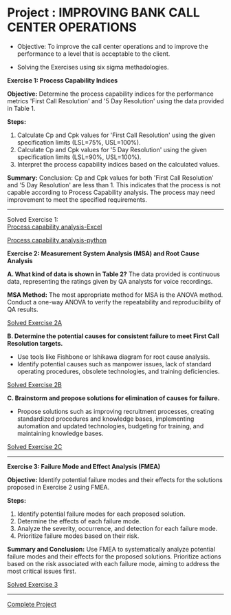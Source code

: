 # Project : IMPROVING BANK CALL CENTER OPERATIONS

* Objective: To improve the call center operations and to improve the performance to a level that is acceptable to the client.

* Solving the Exercises using six sigma methadologies.


**Exercise 1: Process Capability Indices**

**Objective:**
Determine the process capability indices for the performance metrics 'First Call Resolution' and '5 Day Resolution' using the data provided in Table 1.

**Steps:**
1. Calculate Cp and Cpk values for 'First Call Resolution' using the given specification limits (LSL=75%, USL=100%).
2. Calculate Cp and Cpk values for '5 Day Resolution' using the given specification limits (LSL=90%, USL=100%).
3. Interpret the process capability indices based on the calculated values.

**Summary:**
Conclusion: Cp and Cpk values for both 'First Call Resolution' and '5 Day Resolution' are less than 1. This indicates that the process is not capable according to Process Capability analysis. The process may need improvement to meet the specified requirements.

---
Solved Exercise 1: <br>
[Process capability analysis-Excel](https://github.com/raviteja-padala1989/Six_Sigma/blob/main/Bank_Call_Center_Project/Exercise%201%20-%20Improving%20bank%20call%20center%20operations.pdf)

[Process capability analysis-python](https://github.com/raviteja-padala1989/Six_Sigma/blob/main/Bank_Call_Center_Project/Process_capability_analysis_using_python.ipynb)

**Exercise 2: Measurement System Analysis (MSA) and Root Cause Analysis**

**A. What kind of data is shown in Table 2?**
The data provided is continuous data, representing the ratings given by QA analysts for voice recordings.

**MSA Method:**
The most appropriate method for MSA is the ANOVA method. Conduct a one-way ANOVA to verify the repeatability and reproducibility of QA results.

[Solved Exercise 2A](https://github.com/raviteja-padala1989/Six_Sigma/blob/main/Bank_Call_Center_Project/Exercise%202A%20-%20Improving%20bank%20call%20center%20operations.pdf)

**B. Determine the potential causes for consistent failure to meet First Call Resolution targets.**
- Use tools like Fishbone or Ishikawa diagram for root cause analysis.
- Identify potential causes such as manpower issues, lack of standard operating procedures, obsolete technologies, and training deficiencies.

[Solved Exercise 2B](https://github.com/raviteja-padala1989/Six_Sigma/blob/main/Bank_Call_Center_Project/Exercise%202B%20-Improving%20bank%20call%20center%20operations.pdf)

**C. Brainstorm and propose solutions for elimination of causes for failure.**
- Propose solutions such as improving recruitment processes, creating standardized procedures and knowledge bases, implementing automation and updated technologies, budgeting for training, and maintaining knowledge bases.

[Solved Exercise 2C](https://github.com/raviteja-padala1989/Six_Sigma/blob/main/Bank_Call_Center_Project/Exercise%202C%20-Improving%20bank%20call%20center%20operations.pdf)

---

**Exercise 3: Failure Mode and Effect Analysis (FMEA)**

**Objective:**
Identify potential failure modes and their effects for the solutions proposed in Exercise 2 using FMEA.

**Steps:**
1. Identify potential failure modes for each proposed solution.
2. Determine the effects of each failure mode.
3. Analyze the severity, occurrence, and detection for each failure mode.
4. Prioritize failure modes based on their risk.

**Summary and Conclusion:**
Use FMEA to systematically analyze potential failure modes and their effects for the proposed solutions. Prioritize actions based on the risk associated with each failure mode, aiming to address the most critical issues first.

[Solved Exercise 3](https://github.com/raviteja-padala1989/Six_Sigma/blob/main/Bank_Call_Center_Project/Exercise%203%20-%20Improving%20bank%20call%20center%20operations.pdf)

---


[Complete Project](https://github.com/raviteja-padala1989/Six_Sigma/blob/main/Bank_Call_Center_Project/BANK%20CALL%20CENTER%20PROJECT.pdf)





